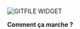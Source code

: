 <!-- <p class="title has-text-centered mt-6 pt-6">
  Comment ça marche ?
</p> -->

<div
  class="tile is-ancestor is--fullheight mt-6 pt-6"
  style="min-height: 550px">
  <div class="tile is-vertical is-6">
    <div class="tile is-parent">
      <article class="tile is-child notification has-background-white-ter px-2 py-2">
        <div 
          class="content is-hidden-mobile"
          style="
            width: 100%;
            height: 100%;
            background-image: url('https://raw.githubusercontent.com/multi-coop/gitribute-documentation-content/main/images/screenshots/gitfile-csv-preview-01.png');
            background-size: cover;
            background-repeat: no-repeat;
            background-position: 0% 0%;">
        </div>
        <img
          class="is-hidden-tablet "
          src="https://raw.githubusercontent.com/multi-coop/gitribute-documentation-content/main/images/screenshots/gitfile-csv-preview-01.png"
          alt="GITFILE WIDGET"/>
      </article>
    </div>
  </div>
  <div class="tile is-vertical is-6">
    <div class="tile is-parent">
      <article class="tile is-child notification is-light">
        <p class="title">
          <b>Comment ça marche ?</b> 
        </p>
      </article>
    </div>
    <div class="tile is-parent">
      <article class="tile is-child notification is-white py-2">
        <p class="subtitle">
          <span class="icon is-small mr-3">
            <i class="mdi mdi-share-variant"></i>
          </span>
          <b>Partagez vos données</b> hébergées sur Github, Gitlab, Mediawiki...
        </p>
      </article>
    </div>
    <div class="tile is-parent">
      <article class="tile is-child notification is-white py-2">
        <p class="subtitle">
          <span class="icon is-small mr-3">
            <i class="mdi mdi-pencil"></i>
          </span>
          Éditez et <b>mettez à jour</b> vos données en quelques clics
        </p>
      </article>
    </div>
    <div class="tile is-parent">
      <article class="tile is-child notification is-white py-2">
        <p class="subtitle">
          <span class="icon is-small mr-3">
            <i class="mdi mdi-account-group"></i>
          </span>
          Permettez à votre <b>communauté</b> de <b>contribuer</b> à améliorer les données
        </p>
      </article>
    </div>
    <div class="tile is-parent">
      <article class="tile is-child notification is-white py-2">
        <p class="subtitle">
          <span class="icon is-small mr-3">
            <i class="mdi mdi-table"></i>
          </span>
          <b>Visualisez</b> vos données sous forme de tableau ou de fiches (bientôt des dataviz !)
        </p>
      </article>
    </div>
    <div class="tile is-parent">
      <article class="tile is-child notification is-white py-2">
        <p class="subtitle">
          <span class="icon is-small mr-3">
            <i class="mdi mdi-content-copy"></i>
          </span>
          <b>Copiez-collez</b> les widgets <b>dans n'importe quel site</b>  en quelques clics
        </p>
      </article>
    </div>
    <div class="tile is-parent">
      <article class="tile is-child notification is-white py-2">
        <p class="subtitle">
          <span class="icon is-small mr-3">
            <i class="mdi mdi-currency-usd-off"></i>
          </span>
          Et le tout <b>100% gratuitement</b>, sans abonnement, sans location de serveur...
          C'est un <b>logiciel libre</b> !
        </p>
      </article>
    </div>
  </div>
</div>
